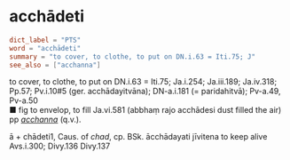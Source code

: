 # acchādeti

``` toml
dict_label = "PTS"
word = "acchādeti"
summary = "to cover, to clothe, to put on DN.i.63 = Iti.75; J"
see_also = ["acchanna"]
```

to cover, to clothe, to put on DN.i.63 = Iti.75; Ja.i.254; Ja.iii.189; Ja.iv.318; Pp.57; Pv.i.10#5 (ger. acchādayitvāna); DN\-a.i.181 (= paridahitvā); Pv\-a.49, Pv\-a.50  
■ fig to envelop, to fill Ja.vi.581 (abbhaṃ rajo acchādesi dust filled the air)  
pp *[acchanna](acchanna.md)* (q.v.).

ā \+ chādeti1, Caus. of *chad*, cp. BSk. ācchādayati jīvitena to keep alive Avs.i.300; Divy.136 Divy.137

